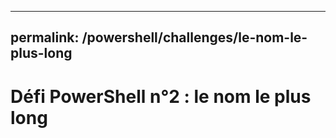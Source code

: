 
---
permalink: /powershell/challenges/le-nom-le-plus-long
---

# Défi PowerShell n°2 : le nom le plus long
